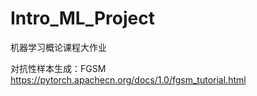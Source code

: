 # Intro_ML_Project
机器学习概论课程大作业

对抗性样本生成：FGSM
https://pytorch.apachecn.org/docs/1.0/fgsm_tutorial.html

